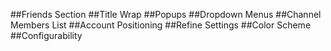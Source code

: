 ##Friends Section
##Title Wrap
##Popups
##Dropdown Menus
##Channel Members List
##Account Positioning
##Refine Settings
##Color Scheme
##Configurability
